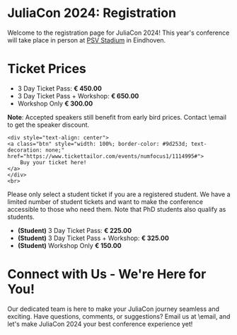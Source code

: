 # JuliaCon 2024: Registration

Welcome to the registration page for JuliaCon 2024! 
This year's conference will take place in person at [PSV Stadium](/2024/venue) in Eindhoven. 

# Ticket Prices

- 3 Day Ticket Pass: **€ 450.00**
- 3 Day Ticket Pass + Workshop: **€ 650.00**
- Workshop Only **€ 300.00**

**Note**: Accepted speakers still benefit from early bird prices. Contact \email to get the speaker discount.

~~~
<div style="text-align: center">
<a class="btn" style="width: 100%; border-color: #9d253d; text-decoration: none;" href="https://www.tickettailor.com/events/numfocus1/1114995#">
    Buy your ticket here!
</a>
</div>
<br>
~~~

Please only select a student ticket if you are a registered student. We have a limited number of student tickets and want to make the conference accessible to those who need them. Note that PhD students also qualify as students.

- **(Student)** 3 Day Ticket Pass: **€ 225.00**
- **(Student)** 3 Day Ticket Pass + Workshop: **€ 325.00**
- **(Student)** Workshop Only **€ 150.00**

# Connect with Us - We're Here for You!

Our dedicated team is here to make your JuliaCon journey seamless and exciting. Have questions, comments, or suggestions? Email us at \email, and let's make JuliaCon 2024 your best conference experience yet!
